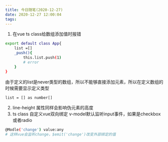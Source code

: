 ```yaml
---
title: 今日随笔(2020-12-27)
date: 2020-12-27 12:00:04
tags:
---
```


1. 在vue ts class给数组添加值时报错
```bash
export default class App{
    list =[]
    _push(){
        this.list.push(1)
        # error 
    }
}
```
由于定义的list是never类型的数组，所以不能够直接添加元素，所以在定义数组的时候需要显示定义类型
```bash
list = [] as number[]
```
2. line-height 属性同样会影响伪元素的高度
3. ts class 自定义vue双向绑定
v-model默认监听input事件，如果是checkbox或者radio
```bash
@Modle('change') value:any
# 这样vue会监听change，$emit('change')改变外部绑定的值
```
